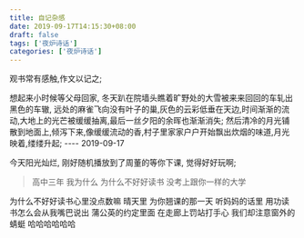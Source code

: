 ```yaml
---
title: 自记杂感
date: 2019-09-17T14:15:30+08:00 
draft: false
tags: ['夜炉诗话']
categories: ['夜炉诗话']
---
```


观书常有感触,作文以记之; 

想起来小时候等父母回家, 冬天趴在院墙头瞧着旷野处的大雪被来来回回的车轧出黑色的车辙, 远处的麻雀飞向没有叶子的巢,灰色的云彩低垂在天边,时间渐渐的流动,大地上的光芒被缓缓抽离,最后一丝夕阳的余晖也渐渐消失; 然后清冷的月光铺散到地面上,倾泻下来,像缓缓流动的香,村子里家家户户开始飘出炊烟的味道,月光映着,缕缕升起; ---- 2019-09-17 

今天阳光灿烂, 刚好随机播放到了周董的等你下课, 觉得好好玩啊;

> 高中三年 我为什么 为什么不好好读书 没考上跟你一样的大学

为什么不好好读书心里没点数嘛 晴天里 为你翘课的那一天 听妈妈的话里 用功读书怎么会从我嘴巴说出 蒲公英的约定里面 在走廊上罚站打手心 我们却注意窗外的蜻蜓 哈哈哈哈哈哈
